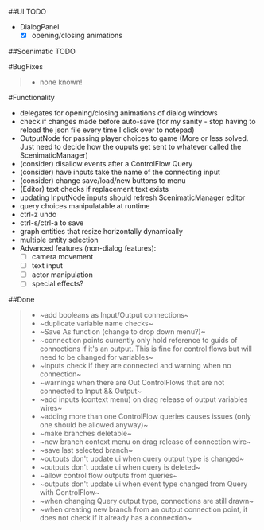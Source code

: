 ##UI TODO
- DialogPanel
	- [x] opening/closing animations

##Scenimatic TODO

#BugFixes
>- none known!

#Functionality
- delegates for opening/closing animations of dialog windows
- check if changes made before auto-save (for my sanity - stop having to reload the json file every time I click over to notepad)
- OutputNode for passing player choices to game (More or less solved. Just need to decide how the ouputs get sent to whatever called the ScenimaticManager)
- (consider) disallow events after a ControlFlow Query
- (consider) have inputs take the name of the connecting input
- (consider) change save/load/new buttons to menu
- (Editor) text checks if replacement text exists
- updating InputNode inputs should refresh ScenimaticManager editor
- query choices manipulatable at runtime
- ctrl-z undo
- ctrl-s/ctrl-a to save
- graph entities that resize horizontally dynamically
- multiple entity selection
- Advanced features (non-dialog features):
	- [ ] camera movement
	- [ ] text input
	- [ ] actor manipulation
	- [ ] special effects?

##Done
>- ~add booleans as Input/Output connections~
>- ~duplicate variable name checks~
>- ~Save As function (change to drop down menu?)~
>- ~connection points currently only hold reference to guids of connections if it's an output. This is fine for control flows but will need to be changed for variables~
>- ~inputs check if they are connected and warning when no connection~
>- ~warnings when there are Out ControlFlows that are not connected to Input && Output~
>- ~add inputs (context menu) on drag release of output variables wires~
>- ~adding more than one ControlFlow queries causes issues (only one should be allowed anyway)~
>- ~make branches deletable~
>- ~new branch context menu on drag release of connection wire~
>- ~save last selected branch~
>- ~outputs don't update ui when query output type is changed~
>- ~outputs don't update ui when query is deleted~
>- ~allow control flow outputs from queries~
>- ~outputs don't update ui when event type changed from Query with ControlFlow~
>- ~when changing Query output type, connections are still drawn~
>- ~when creating new branch from an output connection point, it does not check if it already has a connection~
